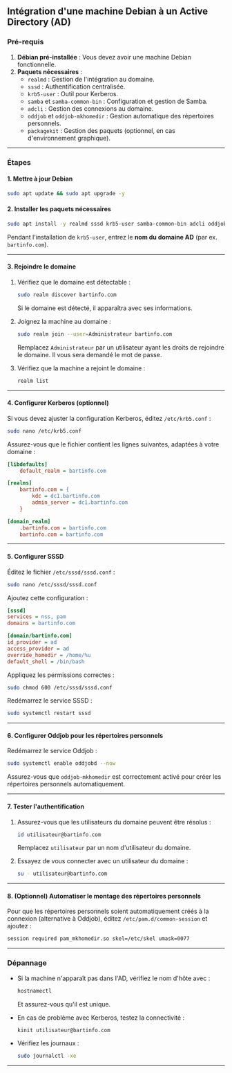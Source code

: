 ## Intégration d'une machine Debian à un Active Directory (AD)

### Pré-requis
1. **Débian pré-installée** : Vous devez avoir une machine Debian fonctionnelle.
2. **Paquets nécessaires** :
   - `realmd` : Gestion de l'intégration au domaine.
   - `sssd` : Authentification centralisée.
   - `krb5-user` : Outil pour Kerberos.
   - `samba` et `samba-common-bin` : Configuration et gestion de Samba.
   - `adcli` : Gestion des connexions au domaine.
   - `oddjob` et `oddjob-mkhomedir` : Gestion automatique des répertoires personnels.
   - `packagekit` : Gestion des paquets (optionnel, en cas d'environnement graphique).

---

### Étapes

#### 1. Mettre à jour Debian
```bash
sudo apt update && sudo apt upgrade -y
```

#### 2. Installer les paquets nécessaires
```bash
sudo apt install -y realmd sssd krb5-user samba-common-bin adcli oddjob oddjob-mkhomedir packagekit
```

Pendant l'installation de `krb5-user`, entrez le **nom du domaine AD** (par ex. `bartinfo.com`).

---

#### 3. Rejoindre le domaine
1. Vérifiez que le domaine est détectable :
   ```bash
   sudo realm discover bartinfo.com
   ```

   Si le domaine est détecté, il apparaîtra avec ses informations.

2. Joignez la machine au domaine :
   ```bash
   sudo realm join --user=Administrateur bartinfo.com
   ```
   Remplacez `Administrateur` par un utilisateur ayant les droits de rejoindre le domaine. Il vous sera demandé le mot de passe.

3. Vérifiez que la machine a rejoint le domaine :
   ```bash
   realm list
   ```

---

#### 4. Configurer Kerberos (optionnel)
Si vous devez ajuster la configuration Kerberos, éditez `/etc/krb5.conf` :
```bash
sudo nano /etc/krb5.conf
```

Assurez-vous que le fichier contient les lignes suivantes, adaptées à votre domaine :
```ini
[libdefaults]
    default_realm = bartinfo.com

[realms]
    bartinfo.com = {
        kdc = dc1.bartinfo.com
        admin_server = dc1.bartinfo.com
    }

[domain_realm]
    .bartinfo.com = bartinfo.com
    bartinfo.com = bartinfo.com
```

---

#### 5. Configurer SSSD
Éditez le fichier `/etc/sssd/sssd.conf` :
```bash
sudo nano /etc/sssd/sssd.conf
```

Ajoutez cette configuration :
```ini
[sssd]
services = nss, pam
domains = bartinfo.com

[domain/bartinfo.com]
id_provider = ad
access_provider = ad
override_homedir = /home/%u
default_shell = /bin/bash
```

Appliquez les permissions correctes :
```bash
sudo chmod 600 /etc/sssd/sssd.conf
```

Redémarrez le service SSSD :
```bash
sudo systemctl restart sssd
```

---

#### 6. Configurer Oddjob pour les répertoires personnels
Redémarrez le service Oddjob :
```bash
sudo systemctl enable oddjobd --now
```

Assurez-vous que `oddjob-mkhomedir` est correctement activé pour créer les répertoires personnels automatiquement.

---

#### 7. Tester l'authentification
1. Assurez-vous que les utilisateurs du domaine peuvent être résolus :
   ```bash
   id utilisateur@bartinfo.com
   ```
   Remplacez `utilisateur` par un nom d'utilisateur du domaine.

2. Essayez de vous connecter avec un utilisateur du domaine :
   ```bash
   su - utilisateur@bartinfo.com
   ```

---

#### 8. (Optionnel) Automatiser le montage des répertoires personnels
Pour que les répertoires personnels soient automatiquement créés à la connexion (alternative à Oddjob), éditez `/etc/pam.d/common-session` et ajoutez :
```bash
session required pam_mkhomedir.so skel=/etc/skel umask=0077
```

---

### Dépannage
- Si la machine n'apparaît pas dans l'AD, vérifiez le nom d'hôte avec :
  ```bash
  hostnamectl
  ```
  Et assurez-vous qu'il est unique.

- En cas de problème avec Kerberos, testez la connectivité :
  ```bash
  kinit utilisateur@bartinfo.com
  ```

- Vérifiez les journaux :
  ```bash
  sudo journalctl -xe
  ```

---
